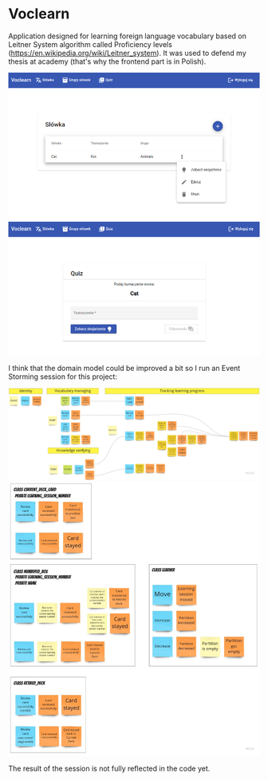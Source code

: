 # Voclearn

Application designed for learning foreign language vocabulary based on Leitner System algorithm called Proficiency levels (https://en.wikipedia.org/wiki/Leitner_system).
It was used to defend my thesis at academy (that's why the frontend part is in Polish).

![Vocabulary page](vocabulary.png)
![Quiz page](quiz.png)

I think that the domain model could be improved a bit so I run an Event Storming session for this project:

![Quiz page](event-storming-process-level.jpg)
![Quiz page](event-storming-design-level.jpg)

The result of the session is not fully reflected in the code yet.

